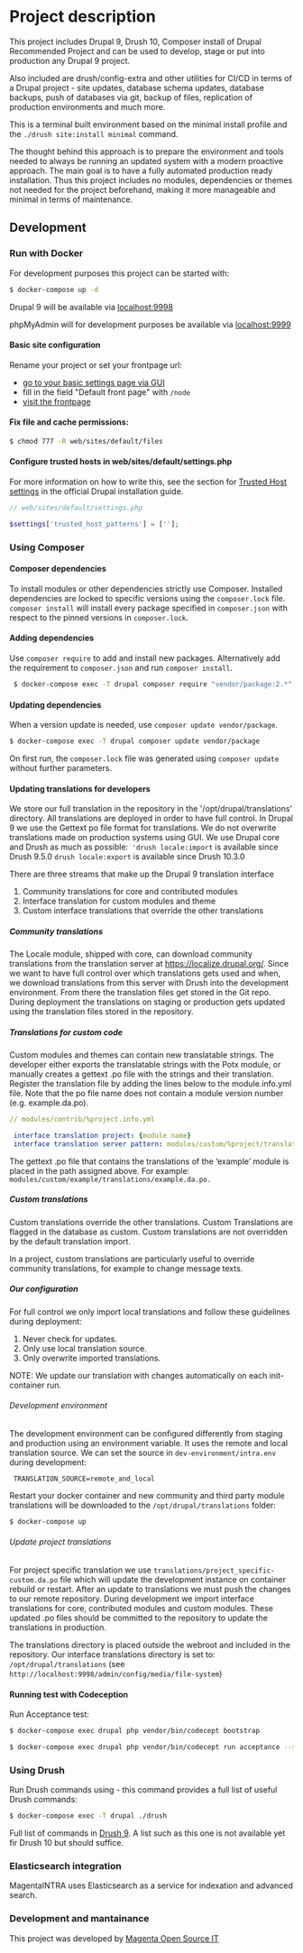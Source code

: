 # Project description
This project includes Drupal 9, Drush 10, Composer install of Drupal Recommended Project and can be used to develop, stage or put into production any Drupal 9 project.

Also included are drush/config-extra and other utilities for CI/CD in terms of a Drupal project - site updates, database schema updates, database backups, push of databases via git, backup of files, replication of production environments and much more.

This is a terminal built environment based on the minimal install profile and the `./drush site:install minimal` command.

The thought behind this approach is to prepare the environment and tools needed to always be running an updated system with a modern proactive approach. The main goal is to have a fully automated production ready installation. Thus this project includes no modules, dependencies or themes not needed for the project beforehand, making it more manageable and minimal in terms of maintenance.

## Development


### Run with Docker

For development purposes this project can be started with:

   ```sh
   $ docker-compose up -d
   ```

Drupal 9 will be available via [localhost:9998](http://localhost:9998/)

phpMyAdmin will for development purposes be available via [localhost:9999](http://localhost:9999/)

#### Basic site configuration
Rename your project or set your frontpage url:

- [go to your basic settings page via GUI](http://localhost:9998/admin/config/system/site-information)
- fill in the field "Default front page" with `/node`
- [visit the frontpage](http://localhost:9998/)

#### Fix file and cache permissions:

   ```sh
   $ chmod 777 -R web/sites/default/files
   ```

#### Configure trusted hosts in web/sites/default/settings.php
   For more information on how to write this, see the section for [Trusted Host settings](https://www.drupal.org/docs/installing-drupal/trusted-host-settings)
   in the official Drupal installation guide.
   ```php
   // web/sites/default/settings.php

   $settings['trusted_host_patterns'] = [''];
   ```


### Using Composer

#### Composer dependencies

To install modules or other dependencies strictly use Composer. Installed dependencies are locked to specific versions using the `composer.lock` file. `composer install` will install every package specified in `composer.json` with respect to the pinned versions in `composer.lock`.

#### Adding dependencies

Use `composer require` to add and install new packages. Alternatively add the requirement to `composer.json` and run `composer install`.
   
   ```sh
    $ docker-compose exec -T drupal composer require "vendor/package:2.*"
   ```

#### Updating dependencies

When a version update is needed, use `composer update vendor/package`. 
    
   ```sh
   $ docker-compose exec -T drupal composer update vendor/package
   ```

On first run, the `composer.lock` file was generated using `composer update` without further parameters.

#### Updating translations for developers

We store our full translation in the repository in the '/opt/drupal/translations' directory. All translations are deployed in order to have full control.
In Drupal 9 we use the Gettext po file format for translations. We do not overwrite translations made on production systems using GUI.
We use Drupal core and Drush as much as possible:`
'drush locale:import` is available since Drush 9.5.0
`drush locale:export` is available since Drush 10.3.0

There are three streams that make up the Drupal 9 translation interface
1. Community translations for core and contributed modules
2. Interface translation for custom modules and theme
3. Custom interface translations that override the other translations

##### Community translations

The Locale module, shipped with core, can download community translations from the translation server at https://localize.drupal.org/. 
Since we want to have full control over which translations gets used and when, we download translations from this server with Drush into the development environment. 
From there the translation files get stored in the Git repo. During deployment the translations on staging or production gets updated using the translation files stored in the repository.

##### Translations for custom code

Custom modules and themes can contain new translatable strings. 
The developer either exports the translatable strings with the Potx module, or manually creates a gettext .po file with the strings and their translation. 
Register the translation file by adding the lines below to the module.info.yml file. Note that the po file name does not contain a module version number (e.g. example.da.po).   
   ```yaml
   // modules/contrib/%project.info.yml

    interface translation project: {module name}
    interface translation server pattern: modules/custom/%project/translations/%project.%language.po
   ```
The gettext .po file that contains the translations of the ‘example’ module is placed in the path assigned above. For example: `modules/custom/example/translations/example.da.po.`

##### Custom translations

Custom translations override the other translations. Custom Translations are flagged in the database as custom. Custom translations are not overridden by the default translation import. 

In a project, custom translations are particularly useful to override community translations, for example to change message texts.

##### Our configuration

For full control we only import local translations and follow these guidelines during deployment:
1. Never check for updates.
2. Only use local translation source.
3. Only overwrite imported translations.

NOTE: We update our translation with changes automatically on each init-container run.

###### Development environment

The development environment can be configured differently from staging and production using an environment variable. 
It uses the remote and local translation source. We can set the source in `dev-environment/intra.env` during development:

   ```
    TRANSLATION_SOURCE=remote_and_local
   ```
Restart your docker container and new community and third party module translations will be downloaded to the `/opt/drupal/translations` folder:
   ```sh
   $ docker-compose up
   ```
###### Update project translations

For project specific translation we use `translations/project_specific-custom.da.po` file which will update the development instance on container rebuild or restart.
After an update to translations we must push the changes to our remote repository.
During development we import interface translations for core, contributed modules and custom modules. These updated .po files should be committed to the repository to update the translations in production.

The translations directory is placed outside the webroot and included in the repository. 
Our interface translations directory is set to: `/opt/drupal/translations` (see `http://localhost:9998/admin/config/media/file-system`)

#### Running test with Codeception

Run Acceptance test:
      
   ```sh
   $ docker-compose exec drupal php vendor/bin/codecept bootstrap 
   ```

   ```sh
   $ docker-compose exec drupal php vendor/bin/codecept run acceptance --steps
   ```

### Using Drush

Run Drush commands using - this command provides a full list of useful Drush commands:

   ```sh
   $ docker-compose exec -T drupal ./drush
   ```
Full list of commands in [Drush 9](https://drushcommands.com/drush-9x/). A list such as this one is not available yet fir Drush 10 but should suffice.

### Elasticsearch integration

MagentaINTRA uses Elasticsearch as a service for indexation and advanced search.

### Development and mantainance
This project was developed by [Magenta Open Source IT](https://magenta.dk)
